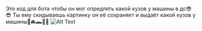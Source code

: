 Это код для бота чтобы он мог опредлять какой кузов у машины в дс😎😎
Ты ему скидываешь картинку он её сохраняет и выдаёт какой кузов у машины🚗🚘🛻🚕🚖
![Alt Text](https://media1.tenor.com/m/SsaMR3RnlssAAAAd/pussy-cat-cute.gif)
